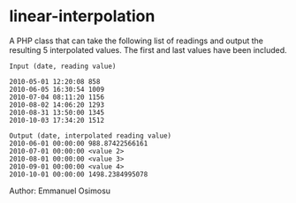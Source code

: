 linear-interpolation
===============

A PHP class that can take the following list of readings and output the resulting 5 interpolated values. The first and last values have been included. 

    Input (date, reading value)

    2010-05-01 12:20:08 858 
    2010-06-05 16:30:54	1009
    2010-07-04 08:11:20	1156
    2010-08-02 14:06:20	1293
    2010-08-31 13:50:00	1345
    2010-10-03 17:34:20	1512
    
    Output (date, interpolated reading value)
    2010-06-01 00:00:00	988.87422566161
    2010-07-01 00:00:00	<value 2>
    2010-08-01 00:00:00	<value 3>
    2010-09-01 00:00:00	<value 4>
    2010-10-01 00:00:00	1498.2384995078

Author: Emmanuel Osimosu
